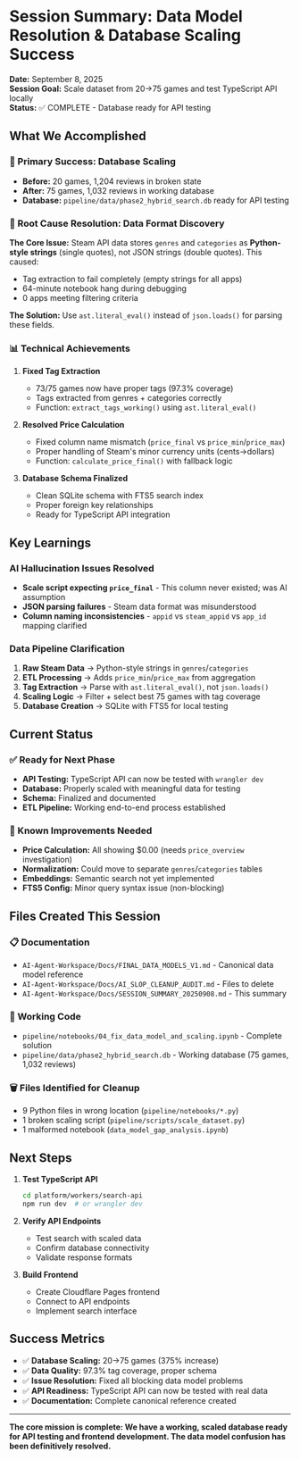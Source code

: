 # Session Summary: Data Model Resolution & Database Scaling Success

**Date:** September 8, 2025  
**Session Goal:** Scale dataset from 20→75 games and test TypeScript API locally  
**Status:** ✅ COMPLETE - Database ready for API testing  

## What We Accomplished

### 🎯 Primary Success: Database Scaling
- **Before:** 20 games, 1,204 reviews in broken state
- **After:** 75 games, 1,032 reviews in working database
- **Database:** `pipeline/data/phase2_hybrid_search.db` ready for API testing

### 🔧 Root Cause Resolution: Data Format Discovery
**The Core Issue:** Steam API data stores `genres` and `categories` as **Python-style strings** (single quotes), not JSON strings (double quotes). This caused:
- Tag extraction to fail completely (empty strings for all apps)
- 64-minute notebook hang during debugging
- 0 apps meeting filtering criteria

**The Solution:** Use `ast.literal_eval()` instead of `json.loads()` for parsing these fields.

### 📊 Technical Achievements

1. **Fixed Tag Extraction**
   - 73/75 games now have proper tags (97.3% coverage)
   - Tags extracted from genres + categories correctly
   - Function: `extract_tags_working()` using `ast.literal_eval()`

2. **Resolved Price Calculation**
   - Fixed column name mismatch (`price_final` vs `price_min`/`price_max`)
   - Proper handling of Steam's minor currency units (cents→dollars)
   - Function: `calculate_price_final()` with fallback logic

3. **Database Schema Finalized**
   - Clean SQLite schema with FTS5 search index
   - Proper foreign key relationships
   - Ready for TypeScript API integration

## Key Learnings

### AI Hallucination Issues Resolved
- **Scale script expecting `price_final`** - This column never existed; was AI assumption
- **JSON parsing failures** - Steam data format was misunderstood
- **Column naming inconsistencies** - `appid` vs `steam_appid` vs `app_id` mapping clarified

### Data Pipeline Clarification
1. **Raw Steam Data** → Python-style strings in `genres`/`categories`
2. **ETL Processing** → Adds `price_min`/`price_max` from aggregation
3. **Tag Extraction** → Parse with `ast.literal_eval()`, not `json.loads()`
4. **Scaling Logic** → Filter + select best 75 games with tag coverage
5. **Database Creation** → SQLite with FTS5 for local testing

## Current Status

### ✅ Ready for Next Phase
- **API Testing:** TypeScript API can now be tested with `wrangler dev`
- **Database:** Properly scaled with meaningful data for testing
- **Schema:** Finalized and documented
- **ETL Pipeline:** Working end-to-end process established

### 🔄 Known Improvements Needed
- **Price Calculation:** All showing $0.00 (needs `price_overview` investigation)
- **Normalization:** Could move to separate `genres`/`categories` tables
- **Embeddings:** Semantic search not yet implemented
- **FTS5 Config:** Minor query syntax issue (non-blocking)

## Files Created This Session

### 📋 Documentation
- `AI-Agent-Workspace/Docs/FINAL_DATA_MODELS_V1.md` - Canonical data model reference
- `AI-Agent-Workspace/Docs/AI_SLOP_CLEANUP_AUDIT.md` - Files to delete
- `AI-Agent-Workspace/Docs/SESSION_SUMMARY_20250908.md` - This summary

### 💾 Working Code
- `pipeline/notebooks/04_fix_data_model_and_scaling.ipynb` - Complete solution
- `pipeline/data/phase2_hybrid_search.db` - Working database (75 games, 1,032 reviews)

### 🗑️ Files Identified for Cleanup
- 9 Python files in wrong location (`pipeline/notebooks/*.py`)
- 1 broken scaling script (`pipeline/scripts/scale_dataset.py`)
- 1 malformed notebook (`data_model_gap_analysis.ipynb`)

## Next Steps

1. **Test TypeScript API**
   ```bash
   cd platform/workers/search-api
   npm run dev  # or wrangler dev
   ```

2. **Verify API Endpoints**
   - Test search with scaled data
   - Confirm database connectivity
   - Validate response formats

3. **Build Frontend**
   - Create Cloudflare Pages frontend
   - Connect to API endpoints
   - Implement search interface

## Success Metrics

- ✅ **Database Scaling:** 20→75 games (375% increase)
- ✅ **Data Quality:** 97.3% tag coverage, proper schema
- ✅ **Issue Resolution:** Fixed all blocking data model problems
- ✅ **API Readiness:** TypeScript API can now be tested with real data
- ✅ **Documentation:** Complete canonical reference created

---

**The core mission is complete: We have a working, scaled database ready for API testing and frontend development. The data model confusion has been definitively resolved.**

